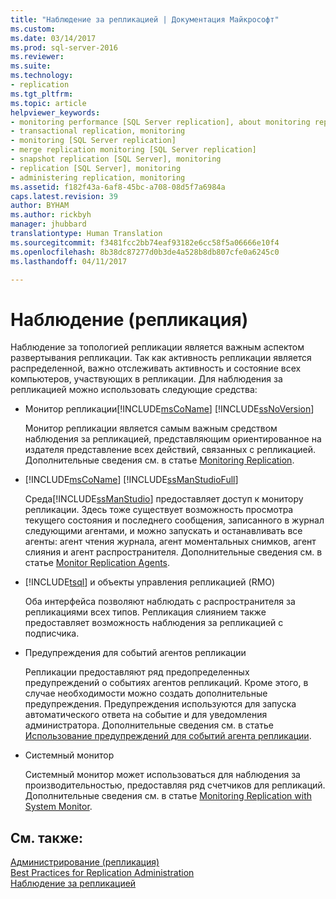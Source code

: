 ```yaml
---
title: "Наблюдение за репликацией | Документация Майкрософт"
ms.custom: 
ms.date: 03/14/2017
ms.prod: sql-server-2016
ms.reviewer: 
ms.suite: 
ms.technology:
- replication
ms.tgt_pltfrm: 
ms.topic: article
helpviewer_keywords:
- monitoring performance [SQL Server replication], about monitoring replication
- transactional replication, monitoring
- monitoring [SQL Server replication]
- merge replication monitoring [SQL Server replication]
- snapshot replication [SQL Server], monitoring
- replication [SQL Server], monitoring
- administering replication, monitoring
ms.assetid: f182f43a-6af8-45bc-a708-08d5f7a6984a
caps.latest.revision: 39
author: BYHAM
ms.author: rickbyh
manager: jhubbard
translationtype: Human Translation
ms.sourcegitcommit: f3481fcc2bb74eaf93182e6cc58f5a06666e10f4
ms.openlocfilehash: 8b38dc87277d0b3de4a528b8db807cfe0a6245c0
ms.lasthandoff: 04/11/2017

---
```

# <a name="monitoring-replication"></a>Наблюдение (репликация)
  Наблюдение за топологией репликации является важным аспектом развертывания репликации. Так как активность репликации является распределенной, важно отслеживать активность и состояние всех компьютеров, участвующих в репликации. Для наблюдения за репликацией можно использовать следующие средства:  
  
-   Монитор репликации[!INCLUDE[msCoName](../../../includes/msconame-md.md)] [!INCLUDE[ssNoVersion](../../../includes/ssnoversion-md.md)]   
  
     Монитор репликации является самым важным средством наблюдения за репликацией, представляющим ориентированное на издателя представление всех действий, связанных с репликацией. Дополнительные сведения см. в статье [Monitoring Replication](../../../relational-databases/replication/monitor/monitoring-replication-overview.md).  
  
-   [!INCLUDE[msCoName](../../../includes/msconame-md.md)] [!INCLUDE[ssManStudioFull](../../../includes/ssmanstudiofull-md.md)]  
  
     Среда[!INCLUDE[ssManStudio](../../../includes/ssmanstudio-md.md)] предоставляет доступ к монитору репликации. Здесь тоже существует возможность просмотра текущего состояния и последнего сообщения, записанного в журнал следующими агентами, и можно запускать и останавливать все агенты: агент чтения журнала, агент моментальных снимков, агент слияния и агент распространителя. Дополнительные сведения см. в статье [Monitor Replication Agents](../../../relational-databases/replication/monitor/monitor-replication-agents.md).  
  
-   [!INCLUDE[tsql](../../../includes/tsql-md.md)] и объекты управления репликацией (RMO)  
  
     Оба интерфейса позволяют наблюдать с распространителя за репликациями всех типов. Репликация слиянием также предоставляет возможность наблюдения за репликацией с подписчика.  
  
-   Предупреждения для событий агентов репликации  
  
     Репликации предоставляют ряд предопределенных предупреждений о событиях агентов репликаций. Кроме этого, в случае необходимости можно создать дополнительные предупреждения. Предупреждения используются для запуска автоматического ответа на событие и для уведомления администратора. Дополнительные сведения см. в статье [Использование предупреждений для событий агента репликации](../../../relational-databases/replication/agents/use-alerts-for-replication-agent-events.md).  
  
-   Системный монитор  
  
     Системный монитор может использоваться для наблюдения за производительностью, предоставляя ряд счетчиков для репликаций. Дополнительные сведения см. в статье [Monitoring Replication with System Monitor](../../../relational-databases/replication/monitor/monitoring-replication-with-system-monitor.md).  
  
## <a name="see-also"></a>См. также:  
 [Администрирование (репликация)](../../../relational-databases/replication/administration/administration-replication.md)   
 [Best Practices for Replication Administration](../../../relational-databases/replication/administration/best-practices-for-replication-administration.md)   
 [Наблюдение за репликацией](../../../relational-databases/replication/monitor/monitoring-replication-overview.md)  
  
  
